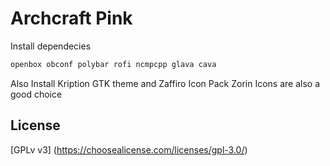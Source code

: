 # Archcraft Pink

Install dependecies

```bash
openbox obconf polybar rofi ncmpcpp glava cava
```

Also Install Kription GTK theme and Zaffiro Icon Pack
Zorin Icons are also a good choice

## License
[GPLv v3] (https://choosealicense.com/licenses/gpl-3.0/)
